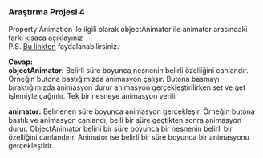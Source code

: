 ### Araştırma Projesi 4
Property Animation ile ilgili olarak objectAnimator ile animator arasındaki farkı kısaca açıklayınız <br>
P.S. [Bu linkten](https://developer.android.com/guide/topics/resources/animation-resource#Property "android resource") faydalanabilirsiniz. <br>

**Cevap:** <br>
**objectAnimator:** Belirli süre boyunca nesnenin belirli özelliğini canlandır. Örneğin butona bastığımızda animasyon çalışır. Butona basmayı bıraktığımızda animasyon durur
animasyon gerçekleştirilirken set ve get işlemiyle çağırılır. Tek bir nesneye animasyon verilir <br>

**animator:** Belirlenen süre boyunca animasyon gerçekleşir. Örneğin butona bastık ve animasyon canlandı, belli bir süre geçtikten sonra animasyon durur.
ObjectAnimator belirli bir süre boyunca bir nesnenin belirli bir özelliğini canlandırır. Animator ise belirli bir süre boyunca bir animasyonu gerçekleştirir.

